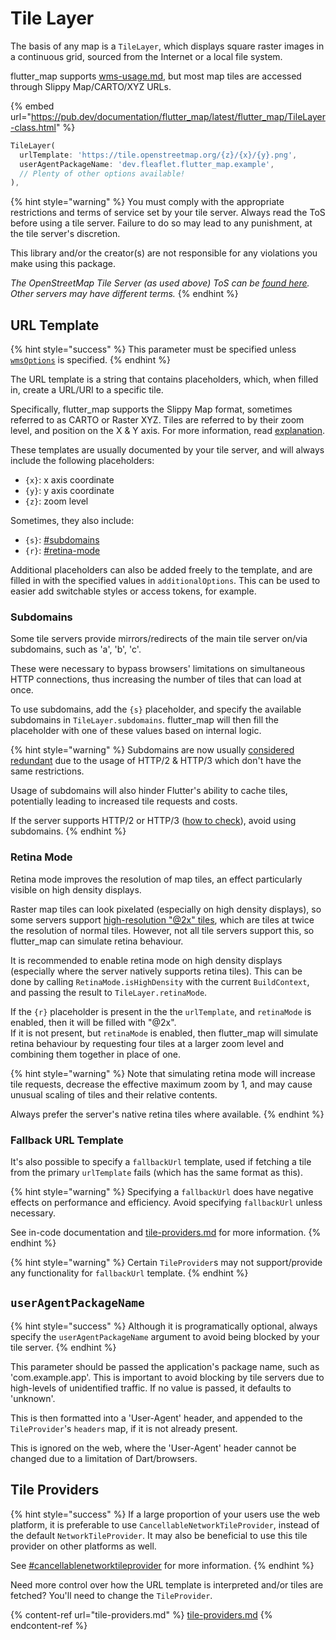 # Tile Layer

The basis of any map is a `TileLayer`, which displays square raster images in a continuous grid, sourced from the Internet or a local file system.

flutter\_map supports [wms-usage.md](wms-usage.md "mention"), but most map tiles are accessed through Slippy Map/CARTO/XYZ URLs.

{% embed url="https://pub.dev/documentation/flutter_map/latest/flutter_map/TileLayer-class.html" %}

```dart
TileLayer(
  urlTemplate: 'https://tile.openstreetmap.org/{z}/{x}/{y}.png',
  userAgentPackageName: 'dev.fleaflet.flutter_map.example',
  // Plenty of other options available!
),
```

{% hint style="warning" %}
You must comply with the appropriate restrictions and terms of service set by your tile server. Always read the ToS before using a tile server. Failure to do so may lead to any punishment, at the tile server's discretion.

This library and/or the creator(s) are not responsible for any violations you make using this package.

_The OpenStreetMap Tile Server (as used above) ToS can be_ [_found here_](https://operations.osmfoundation.org/policies/tiles)_. Other servers may have different terms._
{% endhint %}

## URL Template

{% hint style="success" %}
This parameter must be specified unless [`wmsOptions`](wms-usage.md) is specified.
{% endhint %}

The URL template is a string that contains placeholders, which, when filled in, create a URL/URI to a specific tile.

Specifically, flutter\_map supports the Slippy Map format, sometimes referred to as CARTO or Raster XYZ. Tiles are referred to by their zoom level, and position on the X & Y axis. For more information, read [explanation](../../getting-started/explanation/ "mention").

These templates are usually documented by your tile server, and will always include the following placeholders:

* `{x}`: x axis coordinate
* `{y}`: y axis coordinate
* `{z}`: zoom level

Sometimes, they also include:

* `{s}`: [#subdomains](./#subdomains "mention")
* `{r}`: [#retina-mode](./#retina-mode "mention")

Additional placeholders can also be added freely to the template, and are filled in with the specified values in `additionalOptions`. This can be used to easier add switchable styles or access tokens, for example.

### Subdomains

Some tile servers provide mirrors/redirects of the main tile server on/via subdomains, such as 'a', 'b', 'c'.

These were necessary to bypass browsers' limitations on simultaneous HTTP connections, thus increasing the number of tiles that can load at once.

To use subdomains, add the `{s}` placeholder, and specify the available subdomains in `TileLayer.subdomains`. flutter\_map will then fill the placeholder with one of these values based on internal logic.

{% hint style="warning" %}
Subdomains are now usually [considered redundant](https://github.com/openstreetmap/operations/issues/737) due to the usage of HTTP/2 & HTTP/3 which don't have the same restrictions.

Usage of subdomains will also hinder Flutter's ability to cache tiles, potentially leading to increased tile requests and costs.

If the server supports HTTP/2 or HTTP/3 ([how to check](https://stackoverflow.com/a/71288871/11846040)), avoid using subdomains.
{% endhint %}

### Retina Mode

Retina mode improves the resolution of map tiles, an effect particularly visible on high density displays.

Raster map tiles can look pixelated (especially on high density displays), so some servers support [high-resolution "@2x" tiles](https://wiki.openstreetmap.org/wiki/High-resolution\_tiles), which are tiles at twice the resolution of normal tiles. However, not all tile servers support this, so flutter\_map can  simulate retina behaviour.

It is recommended to enable retina mode on high density displays (especially where the server natively supports retina tiles). This can be done by calling `RetinaMode.isHighDensity` with the current `BuildContext`, and passing the result to `TileLayer.retinaMode`.

If the `{r}` placeholder is present in the the `urlTemplate`, and `retinaMode` is enabled, then it will be filled with "@2x".\
If it is not present, but `retinaMode` is enabled, then flutter\_map will simulate retina behaviour by requesting four tiles at a larger zoom level and combining them together in place of one.&#x20;

{% hint style="warning" %}
Note that simulating retina mode will increase tile requests, decrease the effective maximum zoom by 1, and may cause unusual scaling of tiles and their relative contents.

Always prefer the server's native retina tiles where available.
{% endhint %}

### Fallback URL Template

It's also possible to specify a `fallbackUrl` template, used if fetching a tile from the primary `urlTemplate` fails (which has the same format as this).

{% hint style="warning" %}
Specifying a `fallbackUrl` does have negative effects on performance and efficiency. Avoid specifying `fallbackUrl` unless necessary.

See in-code documentation and [tile-providers.md](tile-providers.md "mention") for more information.
{% endhint %}

{% hint style="warning" %}
Certain `TileProvider`s may not support/provide any functionality for `fallbackUrl` template.
{% endhint %}

## `userAgentPackageName`

{% hint style="success" %}
Although it is programatically optional, always specify the `userAgentPackageName` argument to avoid being blocked by your tile server.
{% endhint %}

This parameter should be passed the application's package name, such as 'com.example.app'. This is important to avoid blocking by tile servers due to high-levels of unidentified traffic. If no value is passed, it defaults to 'unknown'.

This is then formatted into a 'User-Agent' header, and appended to the `TileProvider`'s `headers` map, if it is not already present.

This is ignored on the web, where the 'User-Agent' header cannot be changed due to a limitation of Dart/browsers.

## Tile Providers

{% hint style="success" %}
If a large proportion of your users use the web platform, it is preferable to use `CancellableNetworkTileProvider`, instead of the default `NetworkTileProvider`. It may also be beneficial to use this tile provider on other platforms as well.

See [#cancellablenetworktileprovider](tile-providers.md#cancellablenetworktileprovider "mention") for more information.
{% endhint %}

Need more control over how the URL template is interpreted and/or tiles are fetched? You'll need to change the `TileProvider`.

{% content-ref url="tile-providers.md" %}
[tile-providers.md](tile-providers.md)
{% endcontent-ref %}
